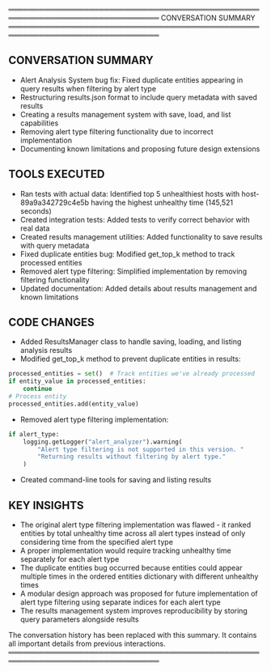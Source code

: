 
════════════════════════════════════════════════════════════════════════════════
                       CONVERSATION SUMMARY
════════════════════════════════════════════════════════════════════════════════

## CONVERSATION SUMMARY
* Alert Analysis System bug fix: Fixed duplicate entities appearing in query results when filtering by alert type
* Restructuring results.json format to include query metadata with saved results
* Creating a results management system with save, load, and list capabilities
* Removing alert type filtering functionality due to incorrect implementation
* Documenting known limitations and proposing future design extensions

## TOOLS EXECUTED
* Ran tests with actual data: Identified top 5 unhealthiest hosts with host-89a9a342729c4e5b having the highest unhealthy time (145,521 seconds)
* Created integration tests: Added tests to verify correct behavior with real data
* Created results management utilities: Added functionality to save results with query metadata
* Fixed duplicate entities bug: Modified get_top_k method to track processed entities
* Removed alert type filtering: Simplified implementation by removing filtering functionality
* Updated documentation: Added details about results management and known limitations

## CODE CHANGES
* Added ResultsManager class to handle saving, loading, and listing analysis results
* Modified get_top_k method to prevent duplicate entities in results:
```python
processed_entities = set()  # Track entities we've already processed
if entity_value in processed_entities:
    continue
# Process entity
processed_entities.add(entity_value)
```
* Removed alert type filtering implementation:
```python
if alert_type:
    logging.getLogger("alert_analyzer").warning(
        "Alert type filtering is not supported in this version. "
        "Returning results without filtering by alert type."
    )
```
* Created command-line tools for saving and listing results

## KEY INSIGHTS
* The original alert type filtering implementation was flawed - it ranked entities by total unhealthy time across all alert types instead of only considering time from the specified alert type
* A proper implementation would require tracking unhealthy time separately for each alert type
* The duplicate entities bug occurred because entities could appear multiple times in the ordered entities dictionary with different unhealthy times
* A modular design approach was proposed for future implementation of alert type filtering using separate indices for each alert type
* The results management system improves reproducibility by storing query parameters alongside results

The conversation history has been replaced with this summary.
It contains all important details from previous interactions.
════════════════════════════════════════════════════════════════════════════════